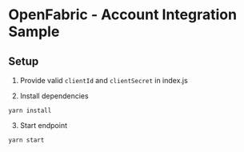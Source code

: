 # OpenFabric - Account Integration Sample

## Setup

1. Provide valid `clientId` and `clientSecret` in index.js


2. Install dependencies

```
yarn install
```

3. Start endpoint

```
yarn start
```
